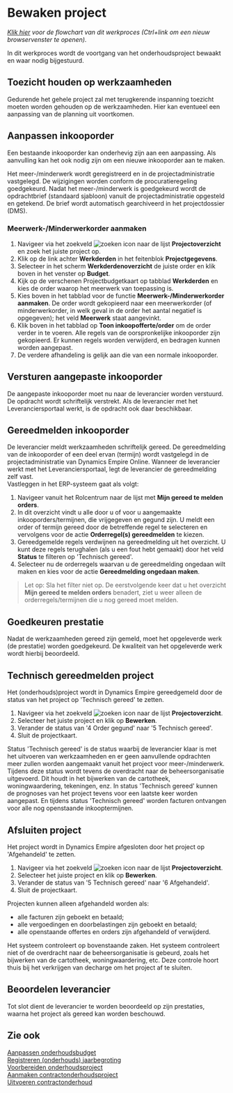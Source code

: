 # Bewaken project

*[Klik hier](https://cegeka-dsabestpracticeprocessen.mavimcloud.com//Portal/code?id=3b3&view=Chart&maximize=true) voor de flowchart van dit werkproces (Ctrl+link om een nieuw browservenster te openen).*

In dit werkproces wordt de voortgang van het onderhoudsproject bewaakt en waar nodig bijgestuurd.

## Toezicht houden op werkzaamheden

Gedurende het gehele project zal met terugkerende inspanning toezicht moeten worden gehouden op de werkzaamheden. Hier kan eventueel een aanpassing van de planning uit voortkomen.

## Aanpassen inkooporder

Een bestaande inkooporder kan onderhevig zijn aan een aanpassing. Als aanvulling kan het ook nodig zijn om een nieuwe inkooporder aan te maken.
 
Het meer-/minderwerk wordt geregistreerd en in de projectadministratie vastgelegd. De wijzigingen worden conform de procuratieregeling goedgekeurd. Nadat het meer-/minderwerk is goedgekeurd wordt de opdrachtbrief (standaard sjabloon) vanuit de projectadministratie opgesteld en getekend. De brief wordt automatisch gearchiveerd in het projectdossier (DMS).

### Meerwerk-/Minderwerkorder aanmaken

1. Navigeer via het zoekveld ![zoeken icon](/assets/images/zoeken.png "zoeken icon") naar de lijst **Projectoverzicht** en zoek het juiste project op. 
2. Klik op de link achter **Werkderden** in het feitenblok **Projectgegevens**.
3. Selecteer in het scherm **Werkderdenoverzicht** de juiste order en klik boven in het venster op **Budget**.
3. Kijk op de verschenen Projectbudgetkaart op tabblad **Werkderden** en kies de order waarop het meerwerk van toepassing is. 
4. Kies boven in het tabblad voor de functie **Meerwerk-/Minderwerkorder aanmaken**. De order wordt gekopieerd naar een meerwerkorder (of minderwerkorder, in welk geval in de order het aantal negatief is opgegeven); het veld **Meerwerk** staat aangevinkt. 
5. Klik boven in het tabblad op **Toon inkoopofferte/order** om de order verder in te voeren. Alle regels van de oorspronkelijke inkooporder zijn gekopieerd. Er kunnen regels worden verwijderd, en bedragen kunnen worden aangepast. 
6. De verdere afhandeling is gelijk aan die van een normale inkooporder.

## Versturen aangepaste inkooporder

De aangepaste inkooporder moet nu naar de leverancier worden verstuurd. De opdracht wordt schriftelijk verstrekt. Als de leverancier met het Leveranciersportaal werkt, is de opdracht ook daar beschikbaar.

## Gereedmelden inkooporder

De leverancier meldt werkzaamheden schriftelijk gereed. De gereedmelding van de inkooporder of een deel ervan (termijn) wordt vastgelegd in de projectadministratie van Dynamics Empire Online. Wanneer de leverancier werkt met het Leveranciersportaal, legt de leverancier de gereedmelding zelf vast.  
Vastleggen in het ERP-systeem gaat als volgt:

1. Navigeer vanuit het Rolcentrum naar de lijst met **Mijn gereed te melden orders**.
2. In dit overzicht vindt u alle door u of voor u aangemaakte inkooporders/termijnen, die vrijgegeven en gegund zijn. U meldt een order of termijn gereed door de betreffende regel te selecteren en vervolgens voor de actie **Orderregel(s) gereedmelden** te kiezen.
3. Gereedgemelde regels verdwijnen na gereedmelding uit het overzicht. U kunt deze regels terughalen (als u een fout hebt gemaakt) door het veld **Status** te filteren op 'Technisch gereed'.
4. Selecteer nu de orderregels waarvan u de gereedmelding ongedaan wilt maken en kies voor de actie **Gereedmelding ongedaan maken**.
>Let op: Sla het filter niet op. De eerstvolgende keer dat u het overzicht **Mijn gereed te melden orders** benadert, ziet u weer alleen de orderregels/termijnen die u nog gereed moet melden.

## Goedkeuren prestatie

Nadat de werkzaamheden gereed zijn gemeld, moet het opgeleverde werk (de prestatie) worden goedgekeurd. De kwaliteit van het opgeleverde werk wordt hierbij beoordeeld.

## Technisch gereedmelden project

Het (onderhouds)project wordt in Dynamics Empire gereedgemeld door de status van het project op 'Technisch gereed' te zetten.

1. Navigeer via het zoekveld ![zoeken icon](/assets/images/zoeken.png "zoeken icon") naar de lijst **Projectoverzicht**.
2. Selecteer het juiste project en klik op **Bewerken**.
3. Verander de status van '4 Order gegund' naar '5 Technisch gereed'.
4. Sluit de projectkaart.

Status 'Technisch gereed' is de status waarbij de leverancier klaar is met het uitvoeren van werkzaamheden en er geen aanvullende opdrachten meer zullen worden aangemaakt vanuit het project voor meer-/minderwerk. Tijdens deze status wordt tevens de overdracht naar de beheersorganisatie uitgevoerd. Dit houdt in het bijwerken van de cartotheek, woningwaardering, tekeningen, enz. In status 'Technisch gereed' kunnen de prognoses van het project tevens voor een laatste keer worden aangepast. En tijdens status 'Technisch gereed' worden facturen ontvangen voor alle nog openstaande inkooptermijnen.

## Afsluiten project

Het project wordt in Dynamics Empire afgesloten door het project op 'Afgehandeld' te zetten.

1. Navigeer via het zoekveld ![zoeken icon](/assets/images/zoeken.png "zoeken icon") naar de lijst **Projectoverzicht**.
2. Selecteer het juiste project en klik op **Bewerken**.
3. Verander de status van '5 Technisch gereed' naar '6 Afgehandeld'.
4. Sluit de projectkaart.

Projecten kunnen alleen afgehandeld worden als:  
   * alle facturen zijn geboekt en betaald;
   * alle vergoedingen en doorbelastingen zijn geboekt en betaald;
   * alle openstaande offertes en orders zijn afgehandeld of verwijderd.

Het systeem controleert op bovenstaande zaken. Het systeem controleert niet of de overdracht naar de beheersorganisatie is gebeurd, zoals het bijwerken van de cartotheek, woningwaardering, etc. Deze controle hoort thuis bij het verkrijgen van decharge om het project af te sluiten.

## Beoordelen leverancier

Tot slot dient de leverancier te worden beoordeeld op zijn prestaties, waarna het project als gereed kan worden beschouwd.

## Zie ook

[Aanpassen onderhoudsbudget](../aanpassen-onderhoudsbudget/)  
[Registreren (onderhouds) jaarbegroting](../registreren-(onderhouds)-jaarbegroting/)  
[Voorbereiden onderhoudsproject](../voorbereiden-onderhoudsproject/)  
[Aanmaken contractonderhoudsproject](../aanmaken-contractonderhoudsproject/)  
[Uitvoeren contractonderhoud](../uitvoeren-contractonderhoud/)  
